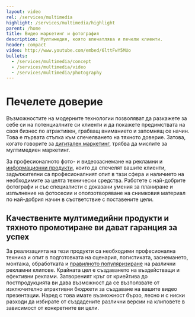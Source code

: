 ```yaml
---
layout: video
rel: /services/multimedia
highlight: /services/multimedia/highlight
parent: /home
title: Видео маркетинг и фотография
description: Мултимедия, която впечатлява и печели клиенти.
header: compact
video: http://www.youtube.com/embed/6lttFwY5MUo
bullets:
  - /services/multimedia/concept
  - /services/multimedia/video
  - /services/multimedia/photography
---
```

# Печелете доверие
Възможностите на модерните технологии позволяват да разкажете за себе си на потенциалните си клиенти и да покажете предимствата на своя бизнес по атрактивен, грабващ вниманието и запомнящ се начин. Това е първата стъпка към спечелването на тяхното доверие. Затова, когато говорите за [дигитален маркетинг](./дигитална-маркетинг-стратегия.html), трябва да мислите за мултимедиен маркетинг.

За професионалното фото- и видеозаснемане на рекламни и [информационни продукти](./информационни-технологии.html), които да спечелят вашите клиенти, задължителни са професионалният опит в тази сфера и наличието на необходимите за целта технически средства. Работете с най-добрите фотографи и със специалисти с доказани умения за планиране и изпълнение на фотосесии и оползотворяване на снимковия материал по най-добрия начин в съответствие с поставените цели.

## Качествените мултимедийни продукти и тяхното промотиране ви дават гаранция за успех

За реализацията на тези продукти са необходими професионална техника и опит в подготовката на сценария, логистиката, заснемането, монтажа, обработката и [правилното популяризиране](./оптимизация.html) на различни рекламни клипове. Крайната цел е създаването на въздействащи и ефективни реклами. Затвореният кръг от криейтива до постпродукцията ви дава възможност да се възползвате от изключително атрактивни бюджети за създаване на вашите видео презентации. Наред с това имате възможност бързо, лесно и с ниски разходи да избирате от създадените различни версии на клиповете в зависимост от конкретните ви цели.
